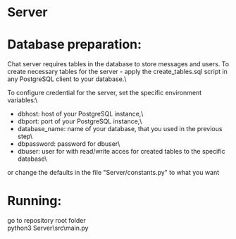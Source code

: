 # Server

# Database preparation:

Chat server requires tables in the database to store messages and users. To create necessary tables for the server - apply the create_tables.sql script in any PostgreSQL client to your database.\

To configure credential for the server, set  the specific environment variables:\
* dbhost: host of your PostgreSQL instance,\
* dbport: port of your PostgreSQL instance,\
* database_name: name of your database, that you used in the previous step\
* dbpassword: password for dbuser\
* dbuser: user for with read/write acces for created tables to the specific database\

or change the defaults in the file "Server/constants.py" to what you want

# Running:

go to repository root folder\
python3 Server\src\main.py

